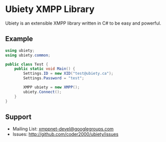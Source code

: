 Ubiety XMPP Library
===================

Ubiety is an extensible XMPP library written in C# to be easy and powerful.

Example
-------

```c#
using ubiety;
using ubiety.common;

public class Test {
    public static void Main() {
        Settings.ID = new XID("test@ubiety.ca");
        Settings.Password = "test";

        XMPP ubiety = new XMPP();
        ubiety.Connect();
    }
}
```

Support
-------

* Mailing List: <xmppnet-devel@googlegroups.com>
* Issues: <http://github.com/coder2000/ubiety/issues>